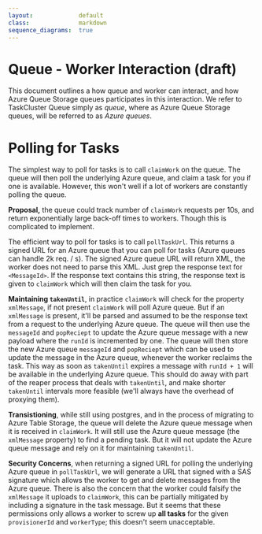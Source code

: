 ```yaml
---
layout:             default
class:              markdown
sequence_diagrams:  true
---
```


Queue - Worker Interaction (draft)
==================================
This document outlines a how queue and worker can interact, and how Azure Queue
Storage queues participates in this interaction. We refer to TaskCluster Queue
simply as _queue_, where as Azure Queue Storage queues, will be referred to as
_Azure queues_.


Polling for Tasks
=================
The simplest way to poll for tasks is to call `claimWork` on the queue.
The queue will then poll the underlying Azure queue, and claim a task for you
if one is available. However, this won't well if a lot of workers are
constantly polling the queue.

**Proposal,** the queue could track number of `claimWork` requests per 10s, and
return exponentially large back-off times to workers. Though this is complicated
to implement.

The efficient way to poll for tasks is to call `pollTaskUrl`. This returns a
signed URL for an Azure queue that you can poll for tasks
(Azure queues can handle 2k req. / s). The signed Azure queue URL will return
XML, the worker does not need to parse this XML. Just grep the response text
for `<MessageId>`. If the response text contains this string, the response text
is given to `claimWork` which will then claim the task for you.

**Maintaining `takenUntil`**, in practice `claimWork` will check for the
property `xmlMessage`, if not present `claimWork` will poll Azure queue. But if
an `xmlMessage` is present, it'll be parsed and assumed to be the response text
from a request to the underlying Azure queue. The queue will then use the
`messageId` and `popReciept` to update the Azure queue message with a new
payload where the `runId` is incremented by one. The queue will then store the
new Azure queue `messageId` and `popReciept` which can be used to update the
message in the Azure queue, whenever the worker reclaims the task.
This way as soon as `takenUntil` expires a message with `runId + 1` will be
available in the underlying Azure queue. This should do away with part of the
reaper process that deals with `takenUntil`, and make shorter `takenUntil`
intervals more feasible (we'll always have the overhead of proxying them).

**Transistioning**, while still using postgres, and in the process of migrating
to Azure Table Storage, the queue will delete the Azure queue message when it
is received in `claimWork`. It will still use the Azure queue message
(the `xmlMessage` property) to find a pending task. But it will not update the
Azure queue message and rely on it for maintaining `takenUntil`.

**Security Concerns**, when returning a signed URL for polling the underlying
Azure queue in `pollTaskUrl`, we will generate a URL that signed with a SAS
signature which allows the worker to get and delete messages from the Azure
queue. There is also the concern that the worker could falsify the `xmlMessage`
it uploads to `claimWork`, this can be partially mitigated by including a
signature in the task message. But it seems that these permissions only allows
a worker to screw up **all tasks** for the given `provisionerId` and
`workerType`; this doesn't seem unacceptable.

